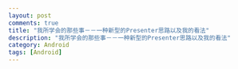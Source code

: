 ```yaml
---
layout: post
comments: true
title: "我所学会的那些事－－一种新型的Presenter思路以及我的看法"
description: "我所学会的那些事－－一种新型的Presenter思路以及我的看法"
category: Android
tags: [Android]
---
```


